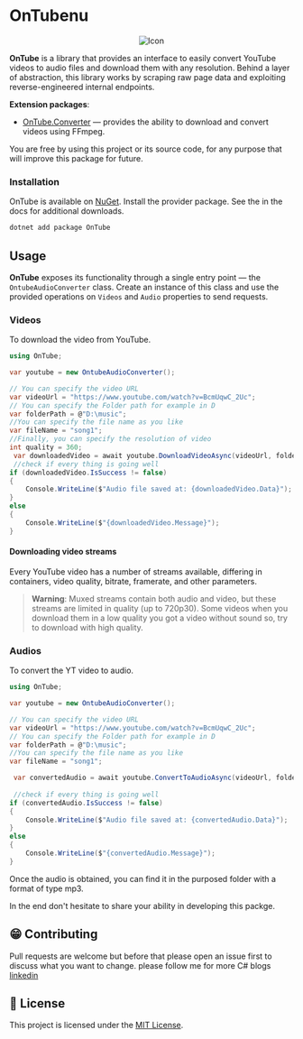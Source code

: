 # OnTubenu

<p align="center">
  <img src='Images/ontube.png' alt='Icon'>
</p>


**OnTube** is a library that provides an interface to easily convert YouTube videos to audio files and download them with any resolution.
Behind a layer of abstraction, this library works by scraping raw page data and exploiting reverse-engineered internal endpoints.

**Extension packages**:

- [OnTube.Converter](OnTube.Converter) — provides the ability to download and convert videos using FFmpeg.


You are free by using this project or its source code, for any purpose that will improve this package for future.


### Installation

OnTube is available on [NuGet](https://www.nuget.org/packages/OnTube). Install the provider package. See the in the docs for additional downloads.

```sh
dotnet add package OnTube
```


## Usage

**OnTube** exposes its functionality through a single entry point — the `OntubeAudioConverter` class.
Create an instance of this class and use the provided operations on `Videos` and `Audio` properties to send requests.

### Videos

To download the video from YouTube. 

```csharp
using OnTube;

var youtube = new OntubeAudioConverter();

// You can specify the video URL 
var videoUrl = "https://www.youtube.com/watch?v=BcmUqwC_2Uc";
// You can specify the Folder path for example in D 
var folderPath = @"D:\music";
//You can specify the file name as you like
var fileName = "song1";
//Finally, you can specify the resolution of video
int quality = 360;
 var downloadedVideo = await youtube.DownloadVideoAsync(videoUrl, folderPath, fileName, quality);
 //check if every thing is going well
if (downloadedVideo.IsSuccess != false)
{
    Console.WriteLine($"Audio file saved at: {downloadedVideo.Data}");
}
else
{
    Console.WriteLine($"{downloadedVideo.Message}");
}

```

#### Downloading video streams

Every YouTube video has a number of streams available, differing in containers, video quality, bitrate, framerate, and other parameters.

> **Warning**:
> Muxed streams contain both audio and video, but these streams are limited in quality (up to 720p30).
> Some videos when you download them in a low quality you got a video without sound so, try to download with high quality.


### Audios

To convert the YT video to audio. 

```csharp
using OnTube;

var youtube = new OntubeAudioConverter();

// You can specify the video URL 
var videoUrl = "https://www.youtube.com/watch?v=BcmUqwC_2Uc";
// You can specify the Folder path for example in D 
var folderPath = @"D:\music";
//You can specify the file name as you like
var fileName = "song1";

 var convertedAudio = await youtube.ConvertToAudioAsync(videoUrl, folderPath, fileName);
 
 //check if every thing is going well
if (convertedAudio.IsSuccess != false)
{
    Console.WriteLine($"Audio file saved at: {convertedAudio.Data}");
}
else
{
    Console.WriteLine($"{convertedAudio.Message}");
}


```

Once the audio is obtained, you can find it in the purposed folder with a format of type mp3.

In the end don't hesitate to share your ability in developing this packge.

## 😁 Contributing

Pull requests are welcome but before that please open an issue first to discuss what you want to change.
please follow me for more C# blogs [linkedin](https://www.linkedin.com/in/osama-dammag-%F0%9F%87%B5%F0%9F%87%B8-b40739221/)


## 📎 License

This project is licensed under the [MIT License](https://github.com/OND10/OnTubenu?tab=MIT-1-ov-file).

